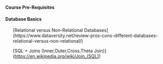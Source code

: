 **Course Pre-Requisites**

#### Database Basics
<ol>
 [Relational versus Non-Relational Databases] (https://www.dataversity.net/review-pros-cons-different-databases-relational-versus-non-relational/)
 
[SQL + Joins (Inner,Outer,Cross,Theta Join)] (https://en.wikipedia.org/wiki/Join_(SQL))</li>

</ol> 

